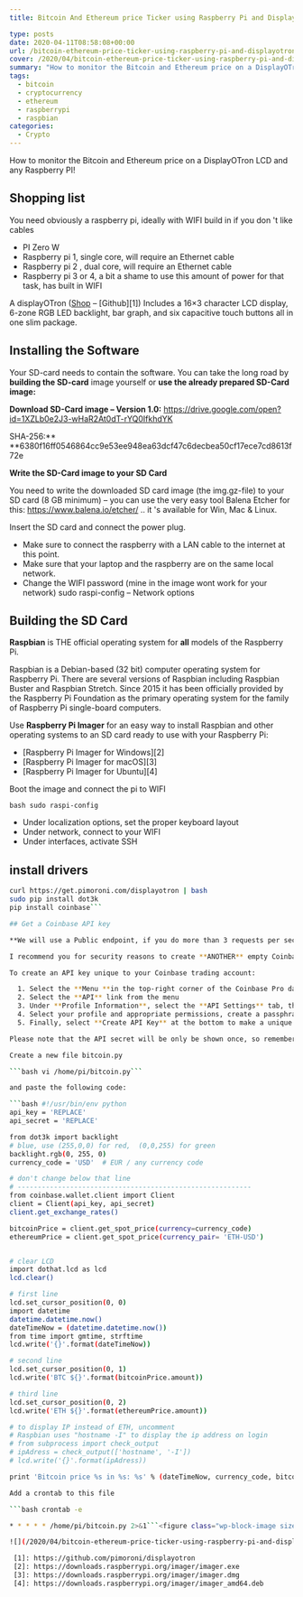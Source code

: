 ```yaml
---
title: Bitcoin And Ethereum price Ticker using Raspberry Pi and Display-O-Tron

type: posts
date: 2020-04-11T08:58:08+00:00
url: /bitcoin-ethereum-price-ticker-using-raspberry-pi-and-displayotron/
cover: /2020/04/bitcoin-ethereum-price-ticker-using-raspberry-pi-and-displayotron-scaled.webp
summary: "How to monitor the Bitcoin and Ethereum price on a DisplayOTron LCD and any Raspberry PI!"
tags:
  - bitcoin
  - cryptocurrency
  - ethereum
  - raspberrypi
  - raspbian
categories:
  - Crypto
---
```

How to monitor the Bitcoin and Ethereum price on a DisplayOTron LCD and any Raspberry PI!

## Shopping list

You need obviously a raspberry pi, ideally with WIFI build in if you don 't like cables

  * PI Zero W
  * Raspberry pi 1, single core, will require an Ethernet cable
  * Raspberry pi 2 , dual core, will require an Ethernet cable
  * Raspberry pi 3 or 4, a bit a shame to use this amount of power for that task, has built in WIFI

A displayOTron (<a rel="noreferrer noopener" href="https://shop.pimoroni.com/products/display-o-tron-hat" target="_blank">Shop</a> &#8211; [Github][1]) Includes a 16&#215;3 character LCD display, 6-zone RGB LED backlight, bar graph, and six capacitive touch buttons all in one slim package.

## Installing the Software

Your SD-card needs to contain the software. You can take the long road by **building the SD-card** image yourself or **use the already prepared SD-Card image:**

**Download SD-Card image &#8211; Version 1.0:** <a href="https://drive.google.com/open?id=1XZLb0e2J3-wHaR2At0dT-rYQ0IfkhdYK" target="_blank" rel="noreferrer noopener">https://drive.google.com/open?id=1XZLb0e2J3-wHaR2At0dT-rYQ0IfkhdYK</a>

SHA-256:** **6380f16ff0546864cc9e53ee948ea63dcf47c6decbea50cf17ece7cd8613f72e

**Write the SD-Card image to your SD Card**

You need to write the downloaded SD card image (the img.gz-file) to your SD card (8 GB minimum) &#8211; you can use the very easy tool Balena Etcher for this: <https://www.balena.io/etcher/> .. it 's available for Win, Mac & Linux.

Insert the SD card and connect the power plug.

  * Make sure to connect the raspberry with a LAN cable to the internet at this point.
  * Make sure that your laptop and the raspberry are on the same local network.
  * Change the WIFI password (mine in the image wont work for your network) sudo raspi-config &#8211; Network options

## Building the SD Card

**Raspbian** is THE official operating system for **all** models of the Raspberry Pi.

Raspbian is a Debian-based (32 bit) computer operating system for Raspberry Pi. There are several versions of Raspbian including Raspbian Buster and Raspbian Stretch. Since 2015 it has been officially provided by the Raspberry Pi Foundation as the primary operating system for the family of Raspberry Pi single-board computers.


Use **Raspberry Pi Imager** for an easy way to install Raspbian and other operating systems to an SD card ready to use with your Raspberry Pi:

  * [Raspberry Pi Imager for Windows][2]
  * [Raspberry Pi Imager for macOS][3]
  * [Raspberry Pi Imager for Ubuntu][4]

Boot the image and connect the pi to WIFI

```bash sudo raspi-config```

  * Under localization options, set the proper keyboard layout
  * Under network, connect to your WIFI
  * Under interfaces, activate SSH

## install drivers

```bash # displayOtron python drivers
curl https://get.pimoroni.com/displayotron | bash
sudo pip install dot3k
pip install coinbase```

## Get a Coinbase API key

**We will use a Public endpoint, if you do more than 3 requests per second, up to 6 requests per second in bursts, you ll need an API Key.** (<a href="https://docs.pro.coinbase.com/#rate-limits" target="_blank" rel="noreferrer noopener">doc</a>)

I recommend you for security reasons to create **ANOTHER** empty Coinbase account.

To create an API key unique to your Coinbase trading account:

  1. Select the **Menu **in the top-right corner of the Coinbase Pro dashboard on the website. Managing API keys is not currently supported on the Coinbase Pro mobile app
  2. Select the **API** link from the menu
  3. Under **Profile Information**, select the **API Settings** tab, then select **+ New API Key**
  4. Select your profile and appropriate permissions, create a passphrase, and then enter in your 2-Factor Authentication code
  5. Finally, select **Create API Key** at the bottom to make a unique key. The new API key and secret will be displayed on the **API Settings** page.

Please note that the API secret will be only be shown once, so remember to record your Secret in a secure location. If you lose your API Secret, we will not be able to retrieve it.

Create a new file bitcoin.py

```bash vi /home/pi/bitcoin.py```

and paste the following code:

```bash #!/usr/bin/env python
api_key = 'REPLACE'
api_secret = 'REPLACE'

from dot3k import backlight
# blue, use (255,0,0) for red,  (0,0,255) for green
backlight.rgb(0, 255, 0)
currency_code = 'USD'  # EUR / any currency code

# don't change below that line
# ----------------------------------------------------------
from coinbase.wallet.client import Client
client = Client(api_key, api_secret)
client.get_exchange_rates()

bitcoinPrice = client.get_spot_price(currency=currency_code)
ethereumPrice = client.get_spot_price(currency_pair= 'ETH-USD')


# clear LCD
import dothat.lcd as lcd
lcd.clear()

# first line
lcd.set_cursor_position(0, 0)
import datetime
datetime.datetime.now()
dateTimeNow = (datetime.datetime.now())
from time import gmtime, strftime
lcd.write('{}'.format(dateTimeNow))

# second line
lcd.set_cursor_position(0, 1)
lcd.write('BTC ${}'.format(bitcoinPrice.amount))

# third line
lcd.set_cursor_position(0, 2)
lcd.write('ETH ${}'.format(ethereumPrice.amount))

# to display IP instead of ETH, uncomment
# Raspbian uses "hostname -I" to display the ip address on login
# from subprocess import check_output
# ipAdress = check_output(['hostname', '-I'])
# lcd.write('{}'.format(ipAdress))

print 'Bitcoin price %s in %s: %s' % (dateTimeNow, currency_code, bitcoinPrice.amount)```

Add a crontab to this file

```bash crontab -e

* * * * * /home/pi/bitcoin.py 2>&1```<figure class="wp-block-image size-large">

![](/2020/04/bitcoin-ethereum-price-ticker-using-raspberry-pi-and-displayotron-1024x768.webp)

 [1]: https://github.com/pimoroni/displayotron
 [2]: https://downloads.raspberrypi.org/imager/imager.exe
 [3]: https://downloads.raspberrypi.org/imager/imager.dmg
 [4]: https://downloads.raspberrypi.org/imager/imager_amd64.deb
